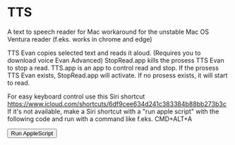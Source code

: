 # TTS
A text to speech reader for Mac workaround for the unstable Mac OS Ventura reader (f.eks. works in chrome and edge) 

TTS Evan copies selected text and reads it aloud. (Requires you to download voice Evan Advanced) 
StopRead.app kills the prosess TTS Evan to stop a read.
TTS.app is an app to control read and stop. If the prosess TTS Evan exists, StopRead.app will activate. If no prosess exists, it will start to read. 

For easy keyboard control use this Siri shortcut https://www.icloud.com/shortcuts/6df9cee634d241c383384b88bb273b3c
If it's not available, make a Siri shortcut with a "run apple script" with the following code and run with a command like f.eks.  CMD+ALT+A 
<!DOCTYPE html>
<html>
<head>
  <title>TTS Evan</title>
  <script type="text/javascript">
    var app_name = "TTS Evan";
    var applescriptCode = `
    tell application "System Events"
      if (exists of application process "TTS Evan") is true then
        set the_pids to (do shell script "ps ax | grep " & (quoted form of app_name) & "| grep -v grep | awk '{printf \"%d \", $1}'")
        do shell script ("for PID in " & the_pids & "; do kill -9 $PID; done ")
      else
        tell application "TTS Evan"
          ignoring application responses
            activate
          end ignoring
        end tell
      end if
    end tell
    `;

    function runAppleScript() {
      var script = document.createElement("script");
      script.innerHTML = applescriptCode;
      document.body.appendChild(script);
    }
  </script>
</head>
<body>
  <button onclick="runAppleScript()">Run AppleScript</button>
</body>
</html>
